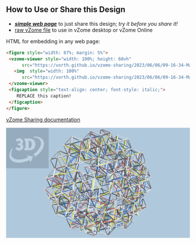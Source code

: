 
## How to Use or Share this Design

 - [***simple web page***](<https://vorth.github.io/vzome-sharing/2023/06/06/09-16-34-Magnus-Popko/>) to just share this design; *try it before you share it!*
 - [raw vZome file](<https://raw.githubusercontent.com/vorth/vzome-sharing/main/2023/06/06/09-16-34-Magnus-Popko/Magnus-Popko.vZome>) to use in vZome desktop or vZome Online
 
 HTML for embedding in any web page:
 ```html
<figure style="width: 87%; margin: 5%">
  <vzome-viewer style="width: 100%; height: 60vh"
       src="https://vorth.github.io/vzome-sharing/2023/06/06/09-16-34-Magnus-Popko/Magnus-Popko.vZome" >
    <img  style="width: 100%"
       src="https://vorth.github.io/vzome-sharing/2023/06/06/09-16-34-Magnus-Popko/Magnus-Popko.png" >
  </vzome-viewer>
  <figcaption style="text-align: center; font-style: italic;">
     REPLACE this caption!
  </figcaption>
</figure>
 ```

[vZome Sharing documentation](https://vzome.github.io/vzome/sharing.html#how-it-works)

![Image](<Magnus-Popko.png>)


